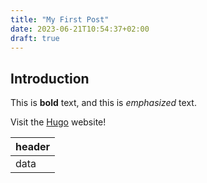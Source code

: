 ```yaml
---
title: "My First Post"
date: 2023-06-21T10:54:37+02:00
draft: true
---
```


## Introduction

This is **bold** text, and this is *emphasized* text.

Visit the [Hugo](https://gohugo.io) website!

| header |
| ------ |
| data   |